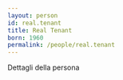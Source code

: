 ```yaml
---
layout: person
id: real.tenant
title: Real Tenant
born: 1960
permalink: /people/real.tenant
---
```


Dettagli della persona 